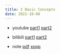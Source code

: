 ```yaml
---
title: 2 Basic Concepts
date: 2022-10-08
---
```


* youtube [part1](https://youtu.be/rk3hjJ41Sn8) [part2](https://youtu.be/hXCU74ERMHk)
* bilibili [part1](https://www.bilibili.com/video/BV1Re4y1z7zD/) [part2](https://www.bilibili.com/video/BV1Re4y1z7zD/)

* note [pdf](https://github.com/chen-gz/bed2/blob/b590a02f3a9e146a3f1e04f18fd66732c27014ff/2%20basic%20concepts.pdf) [xopp](https://github.com/chen-gz/bed2/blob/b590a02f3a9e146a3f1e04f18fd66732c27014ff/2%20basic%20concept.xopp)

